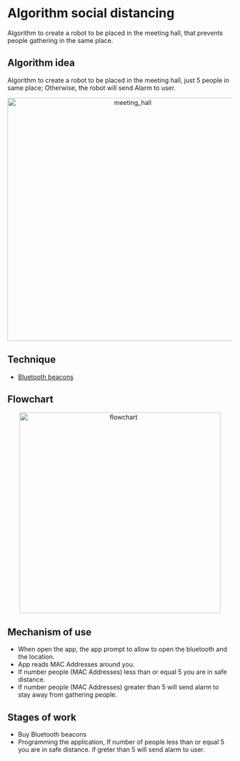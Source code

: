 # Algorithm social distancing
Algorithm to create a robot to be placed in the meeting hall, that prevents people gathering in the same place. 

## Algorithm idea
Algorithm to create a robot to be placed in the meeting hall, just 5 people in same place; Otherwise, the robot will send Alarm to user.
<p align="center">
  <img width="545" alt="meeting_hall" src="https://user-images.githubusercontent.com/27751735/89232259-be9bc100-d5ef-11ea-9595-032007df18de.png">
</p>


## Technique 
* [Bluetooth beacons](https://www.beaconstac.com/what-is-a-bluetooth-beacon)

## Flowchart
<p align="center">
  <img width="450" alt="flowchart" src="https://user-images.githubusercontent.com/27751735/87877021-8340a600-c9e4-11ea-8f60-b1c786170d34.png">
</p>
 
## Mechanism of use
* When open the app, the app prompt to allow to open the bluetooth and the location.
* App reads MAC Addresses around you.
* If number people (MAC Addresses) less than or equal 5 you are in safe distance. 
* If number people (MAC Addresses) greater than 5 will send alarm to stay away from gathering people.

## Stages of work
* Buy Bluetooth beacons
* Programming the application, If number of people less than or equal 5 you are in safe distance. if greter than 5 will send alarm to user.
